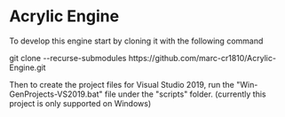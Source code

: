 # Acrylic Engine
<p>To develop this engine start by cloning it with the following command</p>
<p>git clone --recurse-submodules https://github.com/marc-cr1810/Acrylic-Engine.git</p>
<p>Then to create the project files for Visual Studio 2019, run the "Win-GenProjects-VS2019.bat" file under the "scripts" folder. (currently this project is only supported on Windows)</p>
